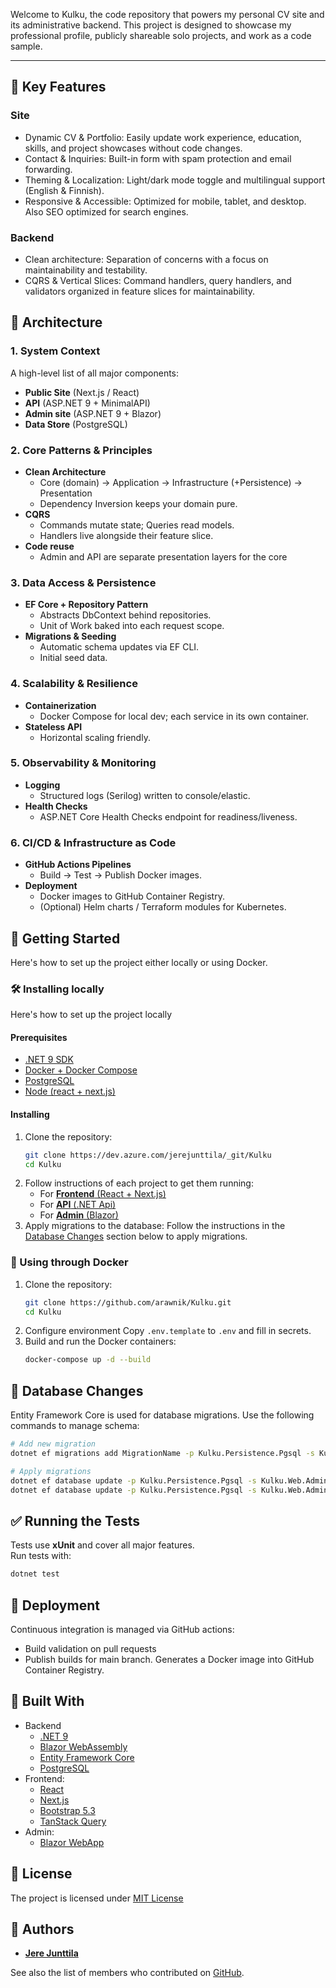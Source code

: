 ﻿Welcome to Kulku, the code repository that powers my personal CV site and its administrative backend.
This project is designed to showcase my professional profile, publicly shareable solo projects, and work as a code sample.

---


## 🌟 Key Features

### Site
- Dynamic CV & Portfolio: Easily update work experience, education, skills, and project showcases without code changes.
- Contact & Inquiries: Built-in form with spam protection and email forwarding.
- Theming & Localization: Light/dark mode toggle and multilingual support (English & Finnish).
- Responsive & Accessible: Optimized for mobile, tablet, and desktop. Also SEO optimized for search engines.

### Backend
- Clean architecture: Separation of concerns with a focus on maintainability and testability.
- CQRS & Vertical Slices: Command handlers, query handlers, and validators organized in feature slices for maintainability.


## 🧱 Architecture

### 1. System Context
A high-level list of all major components:
- **Public Site** (Next.js / React)
- **API** (ASP.NET 9 + MinimalAPI)
- **Admin site** (ASP.NET 9 + Blazor)
- **Data Store** (PostgreSQL)

### 2. Core Patterns & Principles
- **Clean Architecture**
  - Core (domain) -> Application -> Infrastructure (+Persistence) -> Presentation
  - Dependency Inversion keeps your domain pure.
- **CQRS**
  - Commands mutate state; Queries read models.
  - Handlers live alongside their feature slice.
- **Code reuse**
  - Admin and API are separate presentation layers for the core

### 3. Data Access & Persistence
- **EF Core + Repository Pattern**
  - Abstracts DbContext behind repositories.
  - Unit of Work baked into each request scope.
- **Migrations & Seeding**
  - Automatic schema updates via EF CLI.
  - Initial seed data.

### 4. Scalability & Resilience
- **Containerization**
  - Docker Compose for local dev; each service in its own container.
- **Stateless API**
  - Horizontal scaling friendly.

### 5. Observability & Monitoring
- **Logging**
  - Structured logs (Serilog) written to console/elastic.
- **Health Checks**
  - ASP.NET Core Health Checks endpoint for readiness/liveness.

### 6. CI/CD & Infrastructure as Code
- **GitHub Actions Pipelines**
  - Build → Test → Publish Docker images.
- **Deployment**
  - Docker images to GitHub Container Registry.
  - (Optional) Helm charts / Terraform modules for Kubernetes.

## 🚀 Getting Started

Here's how to set up the project either locally or using Docker.

### 🛠 Installing locally

Here's how to set up the project locally

#### Prerequisites
- [.NET 9 SDK](https://dotnet.microsoft.com/en-us/download)
- [Docker + Docker Compose](https://www.docker.com/)
- [PostgreSQL](https://www.postgresql.org/)
- [Node (react + next.js)](https://nodejs.org/en)

#### Installing
1. Clone the repository:
   ```bash
   git clone https://dev.azure.com/jerejunttila/_git/Kulku
   cd Kulku
   ```
2. Follow instructions of each project to get them running:
   - For [**Frontend** (React + Next.js)](src/Kulku.Web/kulku.web.client/readme.md)
   - For [**API** (.NET Api)](src/Kulku.Web/Kulku.Web.Api/readme.md)
   - For [**Admin** (Blazor)](src/Kulku.Web/Kulku.Web.Admin/readme.md)
3. Apply migrations to the database:
   Follow the instructions in the [Database Changes](#🧪-database-changes) section below to apply migrations.

### 🐳 Using through Docker

1. Clone the repository:
   ```bash
   git clone https://github.com/arawnik/Kulku.git
   cd Kulku
   ```
2. Configure environment
   Copy `.env.template` to `.env` and fill in secrets.
3. Build and run the Docker containers:
   ```bash
   docker-compose up -d --build
   ```


## 🧪 Database Changes

Entity Framework Core is used for database migrations. Use the following commands to manage schema:

```bash  
# Add new migration
dotnet ef migrations add MigrationName -p Kulku.Persistence.Pgsql -s Kulku.Web.Admin -context AppDbContext

# Apply migrations
dotnet ef database update -p Kulku.Persistence.Pgsql -s Kulku.Web.Admin -context AppDbContext
dotnet ef database update -p Kulku.Persistence.Pgsql -s Kulku.Web.Admin -context UserDbContext
```


## ✅ Running the Tests

Tests use **xUnit** and cover all major features.  
Run tests with:
```bash
dotnet test
```


## 🚀 Deployment

Continuous integration is managed via GitHub actions:

- Build validation on pull requests
- Publish builds for main branch. Generates a Docker image into GitHub Container Registry.


## 🧰 Built With

- Backend
  - [.NET 9](https://dotnet.microsoft.com/)
  - [Blazor WebAssembly](https://learn.microsoft.com/en-us/aspnet/core/blazor)
  - [Entity Framework Core](https://learn.microsoft.com/en-us/ef/core/)
  - [PostgreSQL](https://www.postgresql.org/)
- Frontend:
  - [React](https://react.dev/)
  - [Next.js](https://nextjs.org/)
  - [Bootstrap 5.3](https://getbootstrap.com/)
  - [TanStack Query](https://tanstack.com/query/latest)
- Admin:
  - [Blazor WebApp](https://learn.microsoft.com/en-us/aspnet/core/blazor)


## 📜 License

The project is licensed under [MIT License](LICENSE)


## 👤 Authors

- [**Jere Junttila**](https://jerejunttila.fi/)

See also the list of members who contributed on [GitHub](https://github.com/arawnik/Kulku/graphs/contributors).
